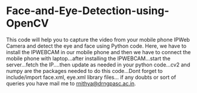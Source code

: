 # Face-and-Eye-Detection-using-OpenCV
This code will help you to capture the video from your mobile phone IPWeb Camera and detect the eye and face using Python code.
Here, we have to install the IPWEBCAM in our mobile phone and then we have to connect the mobile phone with laptop...after installing the IPWEBCAM...start the server...fetch the IP....then update as needed in your python code...cv2 and numpy are the packages needed to do this code...Dont forget to include/import face.xml, eye.xml library files... if any doubts or sort of queries you have mail me to rnithya@drngpasc.ac.in.
